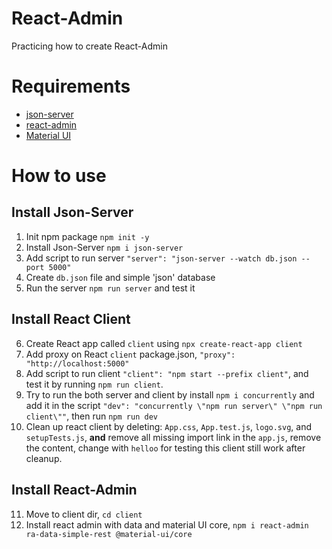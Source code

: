 # React-Admin

Practicing how to create React-Admin

# Requirements

- [json-server](https://github.com/typicode/json-server)
- [react-admin](https://github.com/marmelab/react-admin)
- [Material UI](https://mui.com/)

# How to use

## Install Json-Server

1. Init npm package `npm init -y`
2. Install Json-Server `npm i json-server`
3. Add script to run server `"server": "json-server --watch db.json --port 5000"`
4. Create `db.json` file and simple 'json' database
5. Run the server `npm run server` and test it

## Install React Client

6. Create React app called `client` using `npx create-react-app client`
7. Add proxy on React `client` package.json, `"proxy": "http://localhost:5000"`
8. Add script to run client `"client": "npm start --prefix client"`, and test it by running `npm run client`.
9. Try to run the both server and client by install `npm i concurrently` and add it in the script `"dev": "concurrently \"npm run server\" \"npm run client\""`, then run `npm run dev`
10. Clean up react client by deleting: `App.css`, `App.test.js`, `logo.svg`, and `setupTests.js`, **and** remove all missing import link in the `app.js`, remove the content, change with `helloo` for testing this client still work after cleanup.

## Install React-Admin

11. Move to client dir, `cd client`
12. Install react admin with data and material UI core, `npm i react-admin ra-data-simple-rest @material-ui/core`
